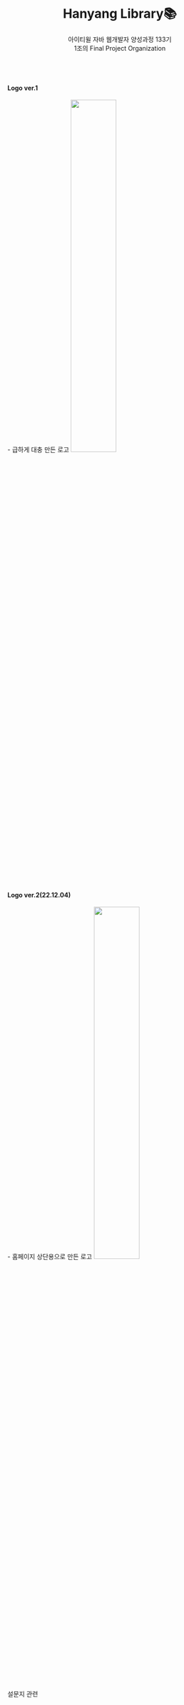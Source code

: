 <div align="center">
 <h1>Hanyang Library📚</h1>
 아이티윌 자바 웹개발자 양성과정 133기<br>
 1조의 Final Project Organization
</div>
<br><br><br>
<h4>Logo ver.1</h4>
 - 급하게 대충 만든 로고
 <img src="https://img1.daumcdn.net/thumb/R1280x0/?scode=mtistory2&fname=https%3A%2F%2Fk.kakaocdn.net%2Fdn%2FcfNHtP%2FbtrRpYq5q2J%2FpagYEpnnuUKdLkIBCZJdUk%2Fimg.png" style="width: 45%">
 
<h4>Logo ver.2(22.12.04)</h4>
 - 홈페이지 상단용으로 만든 로고

 <img src="https://img1.daumcdn.net/thumb/R1280x0/?scode=mtistory2&fname=https%3A%2F%2Fblog.kakaocdn.net%2Fdn%2FG3x1K%2FbtrSM4ouMs7%2FkYKuOAs2JwxGVK9vbCe6Gk%2Fimg.jpg" style="width: 45%">
 
 <div>
<span> 설문지 관련 </span>
 </div>
